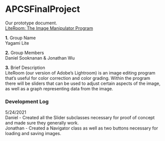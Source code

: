# APCSFinalProject
Our prototype document.  
[LiteRoom: The Image Manipulator Program](https://docs.google.com/document/d/1loHmnPx4b_RIys0d_C-07HIXoZBVQuqASQAtE_pxfTs/edit?usp=sharing)

**1.** Group Name  
Yagami Lite

**2.** Group Members  
Daniel Sooknanan & Jonathan Wu

**3.** Brief Description  
LiteRoom (our version of Adobe’s Lightroom) is an image editing program that’s useful for color correction and color grading. Within the program there will be sliders that can be used to adjust certain aspects of the image, as well as a graph representing data from the image.

### Development Log

5/24/2021  
Daniel - Created all the Slider subclasses necessary for proof of concept and made sure they generally work.  
Jonathan - Created a Navigator class as well as two buttons necessary for loading and saving images.
